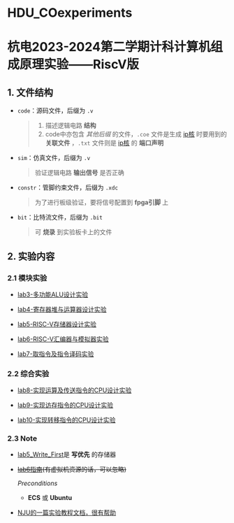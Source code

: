 # HDU_COexperiments

# 杭电2023-2024第二学期计科计算机组成原理实验——RiscV版

## 1. 文件结构

- `code`：源码文件，后缀为 `.v`

    > 1. 描述逻辑电路 **结构**
    > 2. code中亦包含 *其他后缀* 的文件，`.coe` 文件是生成 [ip核](https://fpga.eetrend.com/blog/2024/100580776.html) 时要用到的 **关联文件** ，`.txt` 文件则是 [ip核](https://fpga.eetrend.com/blog/2024/100580776.html) 的 **端口声明**

- `sim`：仿真文件，后缀为 `.v`

    > 验证逻辑电路 **输出信号** 是否正确

- `constr`：管脚约束文件，后缀为 `.xdc`

    > 为了进行板级验证，要将信号配置到 **fpga引脚** 上

- `bit`：比特流文件，后缀为 `.bit`

    > 可 **烧录** 到实验板卡上的文件


## 2. 实验内容

### 2.1 模块实验

- [lab3-多功能ALU设计实验](https://github.com/Zhlee0311/co_lab/tree/main/lab3)

- [lab4-寄存器堆与运算器设计实验](https://github.com/Zhlee0311/co_lab/tree/main/lab4)

- [lab5-RISC-V存储器设计实验](https://github.com/Zhlee0311/co_lab/tree/main/lab5)

- [lab6-RISC-V汇编器与模拟器实验](https://github.com/Zhlee0311/co_lab/tree/main/lab6)

- [lab7-取指令及指令译码实验](https://github.com/Zhlee0311/co_lab/tree/main/lab7)

### 2.2 综合实验

- [lab8-实现运算及传送指令的CPU设计实验](https://github.com/Zhlee0311/co_lab/tree/main/lab8)

- [lab9-实现访存指令的CPU设计实验](https://github.com/Zhlee0311/co_lab/tree/main/lab9)

- [lab10-实现转移指令的CPU设计实验](https://github.com/Zhlee0311/co_lab/tree/main/lab10)


### 2.3 Note

- [lab5_Write_First](https://github.com/Zhlee0311/co_lab/tree/main/lab5/lab5_Write_First)是 **写优先** 的存储器

- ~~[lab6指南](https://github.com/Zhlee0311/co_lab/blob/main/lab6/AS2/ans.md)(有虚拟机资源的话，可以忽略)~~ 

  *Preconditions*
    - **ECS** 或 **Ubuntu**

- [NJU的一篇实验教程文档，很有帮助](https://nju-projectn.github.io/dlco-lecture-note/exp/11.html)